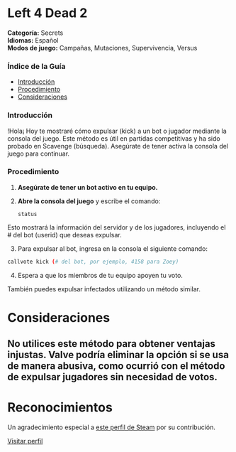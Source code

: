 # Left 4 Dead 2

**Categoría:** Secrets  
**Idiomas:** Español  
**Modos de juego:** Campañas, Mutaciones, Supervivencia, Versus  

### Índice de la Guía

- [Introducción](#introducción)
- [Procedimiento](#procedimiento)
- [Consideraciones](#consideraciones)

### Introducción

!Hola¡ Hoy te mostraré cómo expulsar (kick) a un bot o jugador mediante la consola del juego. Este método es útil en partidas competitivas y ha sido probado en Scavenge (búsqueda). Asegúrate de tener activa la consola del juego para continuar.

### Procedimiento

1. **Asegúrate de tener un bot activo en tu equipo.**
2. **Abre la consola del juego** y escribe el comando:
   
   ```
   status
   ```
Esto mostrará la información del servidor y de los jugadores, incluyendo el # del bot (userid) que deseas expulsar.

3. Para expulsar al bot, ingresa en la consola el siguiente comando:

```bash
callvote kick (# del bot, por ejemplo, 4158 para Zoey)
```


4. Espera a que los miembros de tu equipo apoyen tu voto.

También puedes expulsar infectados utilizando un método similar.



# Consideraciones

No utilices este método para obtener ventajas injustas. Valve podría eliminar la opción si se usa de manera abusiva, como ocurrió con el método de expulsar jugadores sin necesidad de votos.
---

# Reconocimientos

Un agradecimiento especial a [este perfil de Steam](https://steamcommunity.com/profiles/76561198074588088) por su contribución.

[Visitar perfil](https://steamcommunity.com/profiles/76561198074588088)
